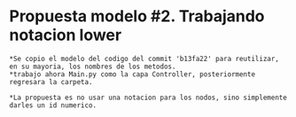 Propuesta modelo #2. Trabajando notacion lower
=

    *Se copio el modelo del codigo del commit 'b13fa22' para reutilizar, en su mayoria, los nombres de los metodos.
    *trabajo ahora Main.py como la capa Controller, posteriormente regresara la carpeta.

    *La propuesta es no usar una notacion para los nodos, sino simplemente darles un id numerico.
